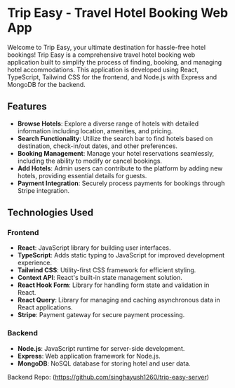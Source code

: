 # Trip Easy - Travel Hotel Booking Web App

Welcome to Trip Easy, your ultimate destination for hassle-free hotel bookings! Trip Easy is a comprehensive travel hotel booking web application built to simplify the process of finding, booking, and managing hotel accommodations. This application is developed using React, TypeScript, Tailwind CSS for the frontend, and Node.js with Express and MongoDB for the backend.

## Features

- **Browse Hotels**: Explore a diverse range of hotels with detailed information including location, amenities, and pricing.
- **Search Functionality**: Utilize the search bar to find hotels based on destination, check-in/out dates, and other preferences.
- **Booking Management**: Manage your hotel reservations seamlessly, including the ability to modify or cancel bookings.
- **Add Hotels**: Admin users can contribute to the platform by adding new hotels, providing essential details for guests.
- **Payment Integration**: Securely process payments for bookings through Stripe integration.

## Technologies Used

### Frontend

- **React**: JavaScript library for building user interfaces.
- **TypeScript**: Adds static typing to JavaScript for improved development experience.
- **Tailwind CSS**: Utility-first CSS framework for efficient styling.
- **Context API**: React's built-in state management solution.
- **React Hook Form**: Library for handling form state and validation in React.
- **React Query**: Library for managing and caching asynchronous data in React applications.
- **Stripe**: Payment gateway for secure payment processing.

### Backend

- **Node.js**: JavaScript runtime for server-side development.
- **Express**: Web application framework for Node.js.
- **MongoDB**: NoSQL database for storing hotel and user data.

Backend Repo: (https://github.com/singhayush1260/trip-easy-server)

